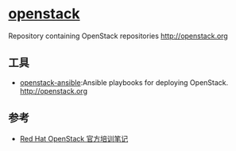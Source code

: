 # [openstack](https://github.com/openstack/openstack)

Repository containing OpenStack repositories <http://openstack.org>

## 工具

* [openstack-ansible](https://github.com/openstack/openstack-ansible):Ansible playbooks for deploying OpenStack. <http://openstack.org>

## 参考

* [Red Hat OpenStack 官方培训笔记](https://wsgzao.github.io/post/openstack/)
